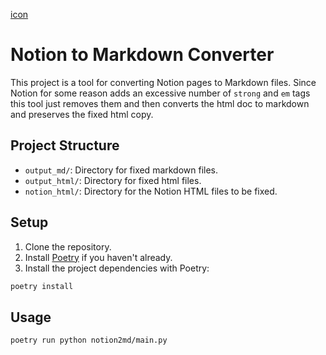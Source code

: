 [icon](assets/icon.png)

# Notion to Markdown Converter

This project is a tool for converting Notion pages to Markdown files. Since Notion for some reason adds an excessive number of `strong` and `em` tags this tool just removes them and then converts the html doc to markdown and preserves the fixed html copy.

## Project Structure

- `output_md/`: Directory for fixed markdown files.
- `output_html/`: Directory for fixed html files.
- `notion_html/`: Directory for the Notion HTML files to be fixed.

## Setup

1. Clone the repository.
2. Install [Poetry](https://python-poetry.org/docs/#installation) if you haven't already.
3. Install the project dependencies with Poetry:

```sh
poetry install
```

## Usage
```sh
poetry run python notion2md/main.py
```
